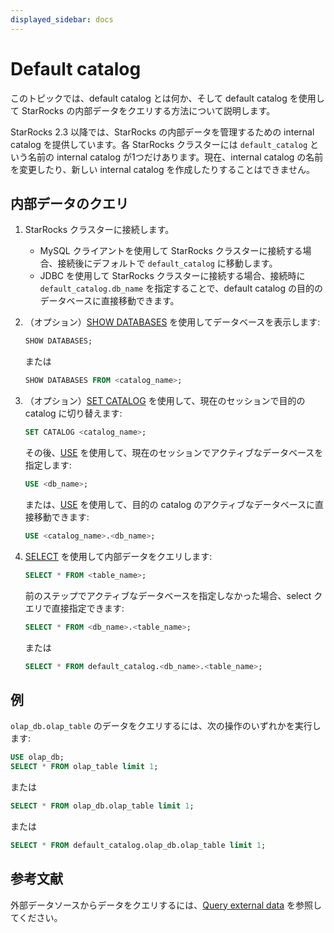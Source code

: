 ```yaml
---
displayed_sidebar: docs
---
```


# Default catalog

このトピックでは、default catalog とは何か、そして default catalog を使用して StarRocks の内部データをクエリする方法について説明します。

StarRocks 2.3 以降では、StarRocks の内部データを管理するための internal catalog を提供しています。各 StarRocks クラスターには `default_catalog` という名前の internal catalog が1つだけあります。現在、internal catalog の名前を変更したり、新しい internal catalog を作成したりすることはできません。

## 内部データのクエリ

1. StarRocks クラスターに接続します。
   - MySQL クライアントを使用して StarRocks クラスターに接続する場合、接続後にデフォルトで `default_catalog` に移動します。
   - JDBC を使用して StarRocks クラスターに接続する場合、接続時に `default_catalog.db_name` を指定することで、default catalog の目的のデータベースに直接移動できます。

2. （オプション）[SHOW DATABASES](../../sql-reference/sql-statements/Database/SHOW_DATABASES.md) を使用してデータベースを表示します:

      ```SQL
      SHOW DATABASES;
      ```

      または

      ```SQL
      SHOW DATABASES FROM <catalog_name>;
      ```

3. （オプション）[SET CATALOG](../../sql-reference/sql-statements/Catalog/SET_CATALOG.md) を使用して、現在のセッションで目的の catalog に切り替えます:

    ```SQL
    SET CATALOG <catalog_name>;
    ```

    その後、[USE](../../sql-reference/sql-statements/Database/USE.md) を使用して、現在のセッションでアクティブなデータベースを指定します:

    ```SQL
    USE <db_name>;
    ```

    または、[USE](../../sql-reference/sql-statements/Database/USE.md) を使用して、目的の catalog のアクティブなデータベースに直接移動できます:

    ```SQL
    USE <catalog_name>.<db_name>;
    ```

4. [SELECT](../../sql-reference/sql-statements/table_bucket_part_index/SELECT.md) を使用して内部データをクエリします:

      ```SQL
      SELECT * FROM <table_name>;
      ```

      前のステップでアクティブなデータベースを指定しなかった場合、select クエリで直接指定できます:

      ```SQL
      SELECT * FROM <db_name>.<table_name>;
      ```

      または

      ```SQL
      SELECT * FROM default_catalog.<db_name>.<table_name>;
      ```

## 例

`olap_db.olap_table` のデータをクエリするには、次の操作のいずれかを実行します:

```SQL
USE olap_db;
SELECT * FROM olap_table limit 1;
```

または

```SQL
SELECT * FROM olap_db.olap_table limit 1;     
```

または

```SQL
SELECT * FROM default_catalog.olap_db.olap_table limit 1;      
```

## 参考文献

外部データソースからデータをクエリするには、[Query external data](../catalog/query_external_data.md) を参照してください。